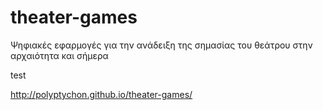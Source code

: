 # theater-games
Ψηφιακές εφαρμογές για την ανάδειξη της σημασίας του θεάτρου στην αρχαιότητα και σήμερα

test

http://polyptychon.github.io/theater-games/
